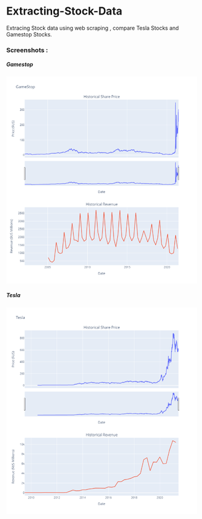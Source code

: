 # Extracting-Stock-Data
Extracing Stock data using web scraping , compare Tesla  Stocks and Gamestop Stocks.

### Screenshots : 
##### Gamestop
<center>
    <img src="https://github.com/HAFDIAHMED/Extracting-Stock-Data/blob/main/gamestop.png" width="800" alt="gamestop logo"  />
</center>

##### Tesla


<center>
    <img src="https://github.com/HAFDIAHMED/Extracting-Stock-Data/blob/main/Tesla.png" width="800" alt="Tesla logo"  />
</center>
